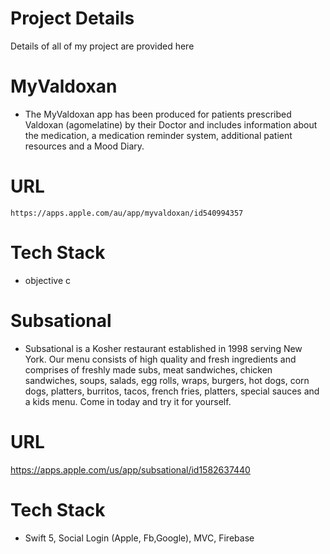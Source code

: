 # Project Details
Details of all of my project are provided here

# MyValdoxan

- The MyValdoxan app has been produced for patients prescribed Valdoxan (agomelatine) by their Doctor and includes information about the medication, a medication reminder system, additional patient resources and a Mood Diary.

# URL
    https://apps.apple.com/au/app/myvaldoxan/id540994357

# Tech Stack

- objective c


# Subsational

- Subsational is a Kosher restaurant established in 1998 serving New York. Our menu consists of high quality and fresh ingredients and comprises of freshly made subs, meat sandwiches, chicken sandwiches, soups, salads, egg rolls, wraps, burgers, hot dogs, corn dogs, platters, burritos, tacos, french fries, platters, special sauces and a kids menu. Come in today and try it for yourself.

# URL
https://apps.apple.com/us/app/subsational/id1582637440

# Tech Stack

- Swift 5, Social Login (Apple, Fb,Google), MVC, Firebase


